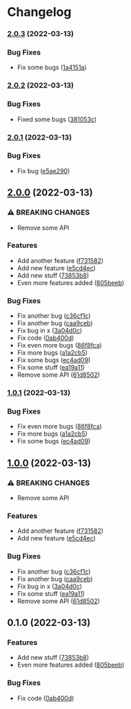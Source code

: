 # Changelog

### [2.0.3](https://github.com/jonyjalfon94/python-app/compare/v2.0.2...v2.0.3) (2022-03-13)


### Bug Fixes

* Fix some bugs ([1a4151a](https://github.com/jonyjalfon94/python-app/commit/1a4151a4e2ed4e0f547b2a6ee4406f93b68541fc))

### [2.0.2](https://github.com/jonyjalfon94/python-app/compare/v2.0.1...v2.0.2) (2022-03-13)


### Bug Fixes

* Fixed some bugs ([381053c](https://github.com/jonyjalfon94/python-app/commit/381053c256683f3a41914d87e535cc38653e0735))

### [2.0.1](https://github.com/jonyjalfon94/python-app/compare/v2.0.0...v2.0.1) (2022-03-13)


### Bug Fixes

* Fix bug ([e5ae290](https://github.com/jonyjalfon94/python-app/commit/e5ae290c77b97981d97e6f2960e407d787219a70))

## [2.0.0](https://github.com/jonyjalfon94/python-app/compare/v1.0.1...v2.0.0) (2022-03-13)


### ⚠ BREAKING CHANGES

* Remove some API

### Features

* Add another feature ([f731582](https://github.com/jonyjalfon94/python-app/commit/f731582b32e11138c46b26edd0d2d9d2cc285ace))
* Add new feature ([e5cd4ec](https://github.com/jonyjalfon94/python-app/commit/e5cd4ecf861ce8aa7f2e4273027b7177eb5d4093))
* Add new stuff ([73853b8](https://github.com/jonyjalfon94/python-app/commit/73853b8480c359bc2cf3c06071d848435f9bfe75))
* Even more features added ([805beeb](https://github.com/jonyjalfon94/python-app/commit/805beeb3118d607e0ed2d8d0f20fa90c842f4f85))


### Bug Fixes

* Fix another bug ([c36cf1c](https://github.com/jonyjalfon94/python-app/commit/c36cf1c1d939e5fba9094de958aac290afe15c75))
* Fix another bug ([caa9ceb](https://github.com/jonyjalfon94/python-app/commit/caa9ceb25624a91dc02a294d04d329cea59df919))
* Fix bug in x ([3a04d0c](https://github.com/jonyjalfon94/python-app/commit/3a04d0cf765281f54e1a438c24258b6e063c61f5))
* Fix code ([0ab400d](https://github.com/jonyjalfon94/python-app/commit/0ab400dc33b8d919ca22ed64ce27811430e51be6))
* Fix even more bugs ([86f8fca](https://github.com/jonyjalfon94/python-app/commit/86f8fcab96a5d859e00df321a350110a89de1b01))
* Fix more bugs ([a1a2cb5](https://github.com/jonyjalfon94/python-app/commit/a1a2cb5d0ded9f131f0a5955b38a5f03fe4637d4))
* Fix some bugs ([ec4ad09](https://github.com/jonyjalfon94/python-app/commit/ec4ad096874813d2d61bafe8bbf4d22fdeca451a))
* Fix some stuff ([ea19a11](https://github.com/jonyjalfon94/python-app/commit/ea19a11d9a2565d8011ce4bbca84cc2e3f89f4c8))
* Remove some API ([61d8502](https://github.com/jonyjalfon94/python-app/commit/61d8502ee6a11a95151dd12e1ea806f375870802))

### [1.0.1](https://github.com/jonyjalfon94/python-app/compare/v1.0.0...v1.0.1) (2022-03-13)


### Bug Fixes

* Fix even more bugs ([86f8fca](https://github.com/jonyjalfon94/python-app/commit/86f8fcab96a5d859e00df321a350110a89de1b01))
* Fix more bugs ([a1a2cb5](https://github.com/jonyjalfon94/python-app/commit/a1a2cb5d0ded9f131f0a5955b38a5f03fe4637d4))
* Fix some bugs ([ec4ad09](https://github.com/jonyjalfon94/python-app/commit/ec4ad096874813d2d61bafe8bbf4d22fdeca451a))

## [1.0.0](https://github.com/jonyjalfon94/python-app/compare/v0.1.0...v1.0.0) (2022-03-13)


### ⚠ BREAKING CHANGES

* Remove some API

### Features

* Add another feature ([f731582](https://github.com/jonyjalfon94/python-app/commit/f731582b32e11138c46b26edd0d2d9d2cc285ace))
* Add new feature ([e5cd4ec](https://github.com/jonyjalfon94/python-app/commit/e5cd4ecf861ce8aa7f2e4273027b7177eb5d4093))


### Bug Fixes

* Fix another bug ([c36cf1c](https://github.com/jonyjalfon94/python-app/commit/c36cf1c1d939e5fba9094de958aac290afe15c75))
* Fix another bug ([caa9ceb](https://github.com/jonyjalfon94/python-app/commit/caa9ceb25624a91dc02a294d04d329cea59df919))
* Fix bug in x ([3a04d0c](https://github.com/jonyjalfon94/python-app/commit/3a04d0cf765281f54e1a438c24258b6e063c61f5))
* Fix some stuff ([ea19a11](https://github.com/jonyjalfon94/python-app/commit/ea19a11d9a2565d8011ce4bbca84cc2e3f89f4c8))
* Remove some API ([61d8502](https://github.com/jonyjalfon94/python-app/commit/61d8502ee6a11a95151dd12e1ea806f375870802))

## 0.1.0 (2022-03-13)


### Features

* Add new stuff ([73853b8](https://github.com/jonyjalfon94/python-app/commit/73853b8480c359bc2cf3c06071d848435f9bfe75))
* Even more features added ([805beeb](https://github.com/jonyjalfon94/python-app/commit/805beeb3118d607e0ed2d8d0f20fa90c842f4f85))


### Bug Fixes

* Fix code ([0ab400d](https://github.com/jonyjalfon94/python-app/commit/0ab400dc33b8d919ca22ed64ce27811430e51be6))

